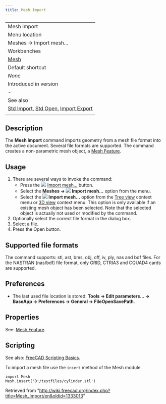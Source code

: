 ```yaml
---
title: Mesh Import
---
```


|                                                                                                                           |
| ------------------------------------------------------------------------------------------------------------------------- |
| Mesh Import                                                                                                               |
| Menu location                                                                                                             |
| Meshes → Import mesh...                                                                                                   |
| Workbenches                                                                                                               |
| [Mesh](/Mesh_Workbench "Mesh Workbench")                                                                                  |
| Default shortcut                                                                                                          |
| _None_                                                                                                                    |
| Introduced in version                                                                                                     |
| -                                                                                                                         |
| See also                                                                                                                  |
| [Std Import](/Std_Import "Std Import"), [Std Open](/Std_Open "Std Open"), [Import Export](/Import_Export "Import Export") |
|                                                                                                                           |

## Description

The **Mesh Import** command imports geometry from a mesh file format into the active document. Several file formats are supported. The command creates a non-parametric mesh object, a [Mesh Feature](/Mesh_Feature "Mesh Feature").

## Usage

1. There are several ways to invoke the command:
   - Press the ![](/images/Mesh_Import.svg) [Import mesh...](/Mesh_Import "Mesh Import") button.
   - Select the **Meshes → ![](/images/Mesh_Import.svg) Import mesh...** option from the menu.
   - Select the **![](/images/Mesh_Import.svg) Import mesh...** option from the [Tree view](/Tree_view "Tree view") context menu or [3D view](/3D_view "3D view") context menu. This option is only available if an existing mesh object has been selected. Note that the selected object is actually not used or modified by the command.
2. Optionally select the correct file format in the dialog box.
3. Select a file.
4. Press the Open button.

## Supported file formats

The command supports: stl, ast, bms, obj, off, iv, ply, nas and bdf files. For the NASTRAN (nas/bdf) file format, only GRID, CTRIA3 and CQUAD4 cards are supported.

## Preferences

- The last used file location is stored: **Tools → Edit parameters... → BaseApp → Preferences → General → FileOpenSavePath**.

## Properties

See: [Mesh Feature](/Mesh_Feature "Mesh Feature").

## Scripting

See also: [FreeCAD Scripting Basics](/FreeCAD_Scripting_Basics "FreeCAD Scripting Basics").

To import a mesh file use the `insert` method of the Mesh module.

```
import Mesh
Mesh.insert('D:/testfiles/cylinder.stl')

```

Retrieved from "<http://wiki.freecad.org/index.php?title=Mesh_Import/en&oldid=1333013>"
